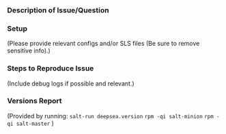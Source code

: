 ### Description of Issue/Question

### Setup
(Please provide relevant configs and/or SLS files (Be sure to remove sensitive info).)

### Steps to Reproduce Issue
(Include debug logs if possible and relevant.)

### Versions Report
(Provided by running:
`salt-run deepsea.version`
`rpm -qi salt-minion`
`rpm -qi salt-master`
)


